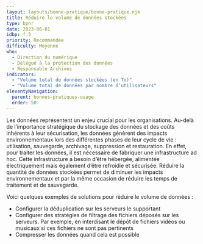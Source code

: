 ```yaml
---
layout: layouts/bonne-pratique/bonne-pratique.njk
title: Réduire le volume de données stockées
type: bpnr
date: 2023-06-01
idbp: f.5
priority: Recommandée
difficulty: Moyenne
who:
  - Direction du numérique
  - Délégué à la protection des données
  - Responsable Archives
indicators:
  - "Volume total de données stockées (en To)"
  - "Volume total de données par nombre d’utilisateurs"
eleventyNavigation:
  parent: bonnes-pratiques-usage
  order: 50
---
```


Les données représentent un enjeu crucial pour les organisations. Au-delà de l’importance stratégique du stockage des données et des coûts inhérents à leur sécurisation, les données génèrent des impacts environnementaux lors des différentes phases de leur cycle de vie : utilisation, sauvegarde, archivage, suppression et restauration. En effet, pour traiter les données, il est nécessaire de fabriquer une infrastructure ad hoc. Cette infrastructure a besoin d’être hébergée, alimentée électriquement mais également d’être refroidie et sécurisée. Réduire la quantité de données stockées permet de diminuer les impacts environnementaux et par la même occasion de réduire les temps de traitement et de sauvegarde.

Voici quelques exemples de solutions pour réduire le volume de données :
* Configurer la déduplication sur les serveurs le supportant
* Configurer des stratégies de filtrage des fichiers déposés sur les serveurs. Par exemple, en interdisant le dépôt de fichiers vidéos ou musicaux si ces fichiers ne sont pas pertinents
* Compresser les données quand cela est possible
